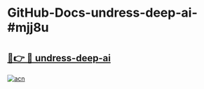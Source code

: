 # GitHub-Docs-undress-deep-ai-#mjj8u

# <h2><a href="https://andorid.site?title=undress-deep-ai&ref=07A">🔗👉 🔴 undress-deep-ai</a></h2>

[![acn](https://github.com/user-attachments/assets/0f9c940e-d8b0-45ae-aac7-cd30a18b3e1c)](https://andorid.site?title=undress-deep-ai&ref=07A)

